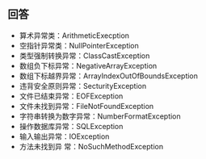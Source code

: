 

## 回答

   * 算术异常类：ArithmeticExecption
   * 空指针异常类：NullPointerException
   * 类型强制转换异常：ClassCastException
   * 数组负下标异常：NegativeArrayException
   * 数组下标越界异常：ArrayIndexOutOfBoundsException
   * 违背安全原则异常：SecturityException
   * 文件已结束异常：EOFException
   * 文件未找到异常：FileNotFoundException
   * 字符串转换为数字异常：NumberFormatException
   * 操作数据库异常：SQLException
   * 输入输出异常：IOException
   * 方法未找到异                                                                                                                                                                                                                                                                                                                                                                                                                                                                                                                                                                                             常：NoSuchMethodException